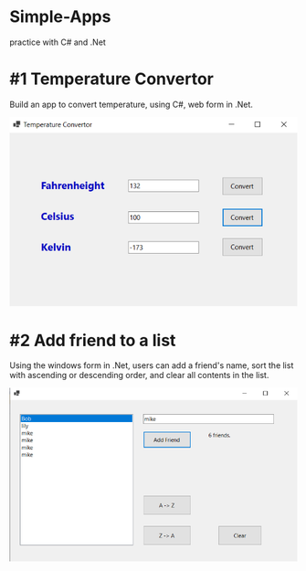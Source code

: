 # Simple-Apps
practice with C# and .Net

# #1 Temperature Convertor

Build an app to convert temperature, using C#, web form in .Net.

![Temperature Convertor App](/images/tempConvertor.PNG)


# #2 Add friend to a list

Using the windows form in .Net, users can add a friend's name, sort the list with ascending or descending order, and clear all contents in the list.

![Friends list](/images/FriendList.png)
